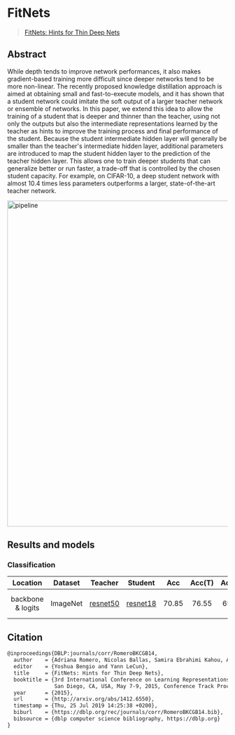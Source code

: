 # FitNets

> [FitNets: Hints for Thin Deep Nets](https://arxiv.org/abs/1412.6550)

<!-- [ALGORITHM] -->

## Abstract

While depth tends to improve network performances, it also makes gradient-based
training more difficult since deeper networks tend to be more non-linear. The recently
proposed knowledge distillation approach is aimed at obtaining small and fast-to-execute
models, and it has shown that a student network could imitate the soft output of a larger
teacher network or ensemble of networks. In this paper, we extend this idea to allow the
training of a student that is deeper and thinner than the teacher, using not only the outputs
but also the intermediate representations learned by the teacher as hints to improve the
training process and final performance of the student. Because the student intermediate hidden
layer will generally be smaller than the teacher's intermediate hidden layer, additional parameters
are introduced to map the student hidden layer to the prediction of the teacher hidden layer. This
allows one to train deeper students that can generalize better or run faster, a trade-off that is
controlled by the chosen student capacity. For example, on CIFAR-10, a deep student network with
almost 10.4 times less parameters outperforms a larger, state-of-the-art teacher network.

<img width="743" alt="pipeline" src="https://user-images.githubusercontent.com/88702197/187423686-68719140-a978-4a19-a684-42b1d793d1fb.png">

## Results and models

### Classification

|     Location      | Dataset  |                                                   Teacher                                                    |                                                   Student                                                    |  Acc  | Acc(T) | Acc(S) |                               Config                               | Download                                                                                                                                  |
| :---------------: | :------: | :----------------------------------------------------------------------------------------------------------: | :----------------------------------------------------------------------------------------------------------: | :---: | :----: | :----: | :----------------------------------------------------------------: | :---------------------------------------------------------------------------------------------------------------------------------------- |
| backbone & logits | ImageNet | [resnet50](https://github.com/open-mmlab/mmclassification/blob/master/configs/resnet/resnet50_8xb32_in1k.py) | [resnet18](https://github.com/open-mmlab/mmclassification/blob/master/configs/resnet/resnet18_8xb32_in1k.py) | 70.85 | 76.55  | 69.90  | [config](./fitnet_backbone_logits_resnet50_resnet18_8xb16_in1k.py) | [teacher](https://download.openmmlab.com/mmclassification/v0/resnet/resnet50_8xb32_in1k_20210831-ea4938fc.pth) \|[model](<>) \| [log](<>) |

## Citation

```latex
@inproceedings{DBLP:journals/corr/RomeroBKCGB14,
  author    = {Adriana Romero, Nicolas Ballas, Samira Ebrahimi Kahou, Antoine Chassang, Carlo Gatta and Yoshua Bengio},
  editor    = {Yoshua Bengio and Yann LeCun},
  title     = {FitNets: Hints for Thin Deep Nets},
  booktitle = {3rd International Conference on Learning Representations, {ICLR} 2015,
               San Diego, CA, USA, May 7-9, 2015, Conference Track Proceedings},
  year      = {2015},
  url       = {http://arxiv.org/abs/1412.6550},
  timestamp = {Thu, 25 Jul 2019 14:25:38 +0200},
  biburl    = {https://dblp.org/rec/journals/corr/RomeroBKCGB14.bib},
  bibsource = {dblp computer science bibliography, https://dblp.org}
}
```
